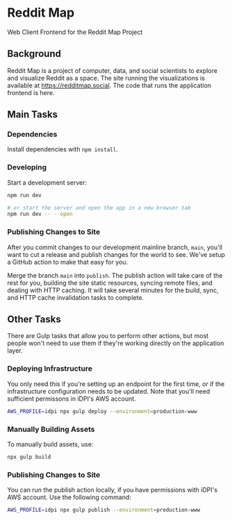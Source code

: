 # Reddit Map
Web Client Frontend for the Reddit Map Project

## Background

Reddit Map is a project of computer, data, and social scientists to explore and visualize Reddit as a space. The site running the visualizations is available at https://redditmap.social. The code that runs the application frontend is here.

## Main Tasks

### Dependencies
Install dependencies with `npm install`.

### Developing
Start a development server:

```bash
npm run dev

# or start the server and open the app in a new browser tab
npm run dev -- --open
```

### Publishing Changes to Site

After you commit changes to our development mainline branch, `main`, you'll want to cut a release and publish changes for the world to see. We've setup a GitHub action to make that easy for you.

Merge the branch `main` into `publish`. The publish action will take care of the rest for you, building the site static resources, syncing remote files, and dealing with HTTP caching. It will take several minutes for the build, sync, and HTTP cache invalidation tasks to complete. 


## Other Tasks

There are Gulp tasks that allow you to perform other actions, but most people won't need to use them if they're working directly on the application layer.

### Deploying Infrastructure

You only need this if you're setting up an endpoint for the first time, or if the infrastructure configuration needs to be updated. Note that you'll need sufficient permissons in iDPI's AWS account.

```bash
AWS_PROFILE=idpi npx gulp deploy --environment=production-www
```

### Manually Building Assets

To manually build assets, use:

```bash
npx gulp build
```

### Publishing Changes to Site

You can run the publish action locally, if you have permissions with iDPI's AWS account. Use the following command:

```bash
AWS_PROFILE=idpi npx gulp publish --environment=production-www
```
